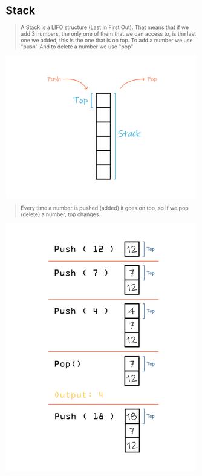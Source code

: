 
# Stack

> A Stack is a LIFO structure (Last In First Out). That means that if we add 3 numbers, the only one of them that we can access to, is the last one we added, this is the one that is on top.
> To add a number we use "push"
> And to delete a number we use "pop"

![](stack.png)

> Every time a number is pushed (added) it goes on top, so if we pop (delete) a number, top changes.

![](stack_example.png)
